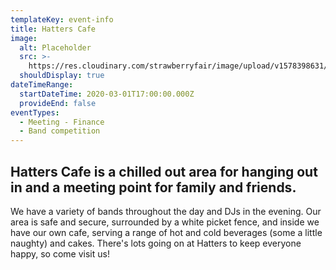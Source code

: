 ```yaml
---
templateKey: event-info
title: Hatters Cafe
image:
  alt: Placeholder
  src: >-
    https://res.cloudinary.com/strawberryfair/image/upload/v1578398631/Events/hatters10_n7j9ts.jpg
  shouldDisplay: true
dateTimeRange:
  startDateTime: 2020-03-01T17:00:00.000Z
  provideEnd: false
eventTypes:
  - Meeting - Finance
  - Band competition
---
```

## Hatters Cafe is a chilled out area for hanging out in and a meeting point for family and friends.

We have a variety of bands throughout the day and DJs in the evening. Our area is safe and secure, surrounded by a white picket fence, and inside we have our own cafe, serving a range of hot and cold beverages (some a little naughty) and cakes. There's lots going on at Hatters to keep everyone happy, so come visit us!

